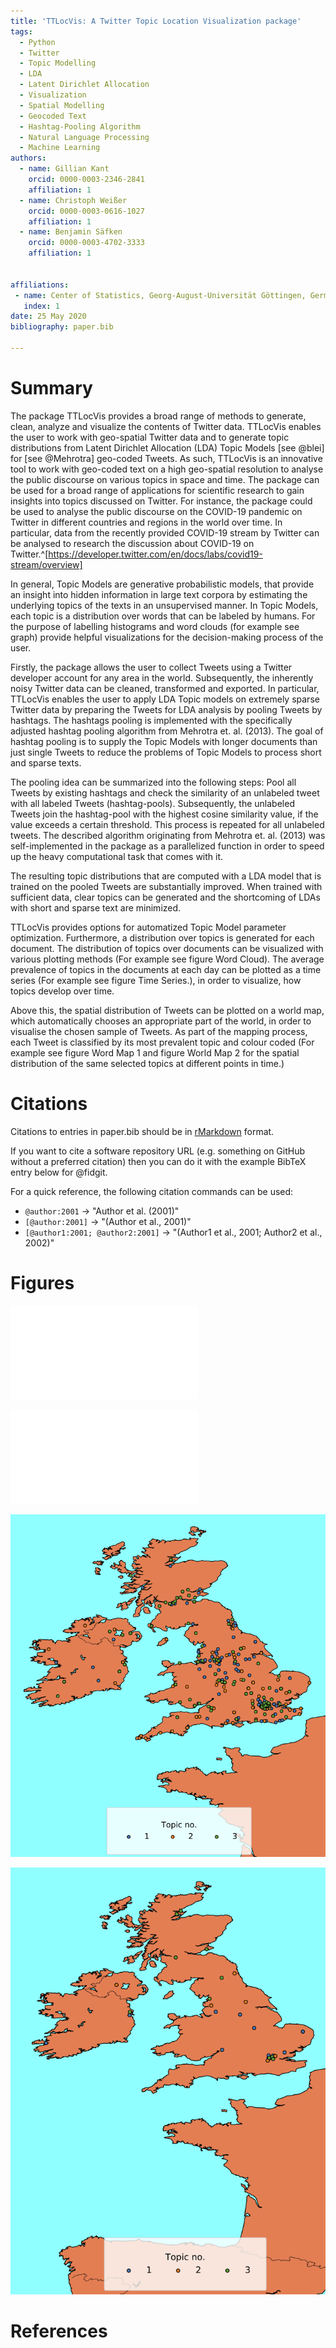 ```yaml
---
title: 'TTLocVis: A Twitter Topic Location Visualization package'
tags:
  - Python
  - Twitter
  - Topic Modelling
  - LDA
  - Latent Dirichlet Allocation
  - Visualization
  - Spatial Modelling
  - Geocoded Text
  - Hashtag-Pooling Algorithm
  - Natural Language Processing
  - Machine Learning
authors:
  - name: Gillian Kant
    orcid: 0000-0003-2346-2841
    affiliation: 1
  - name: Christoph Weißer
    orcid: 0000-0003-0616-1027
    affiliation: 1
  - name: Benjamin Säfken
    orcid: 0000-0003-4702-3333
    affiliation: 1


affiliations:
 - name: Center of Statistics, Georg-August-Universität Göttingen, Germany
   index: 1
date: 25 May 2020
bibliography: paper.bib

---
```


# Summary

The package TTLocVis provides a broad range of methods to generate, clean, analyze and visualize the contents of Twitter
data. TTLocVis enables the user to work with geo-spatial Twitter data and to generate topic distributions from Latent 
Dirichlet Allocation (LDA) Topic Models [see @blei]  for [see @Mehrotra]  geo-coded Tweets. As such, TTLocVis is an innovative 
tool to work with geo-coded text on a high geo-spatial resolution to analyse the public discourse on various topics in 
space and time. The package can be used for a broad range of applications for scientific research to gain insights into 
topics discussed on Twitter. For instance, the package could be used to analyse the public discourse on the COVID-19 
pandemic on Twitter in different countries and regions in the world over time. In particular, 
data from the recently provided COVID-19 stream by Twitter can be analysed to research the discussion about COVID-19 
on Twitter.^[https://developer.twitter.com/en/docs/labs/covid19-stream/overview]

In general, Topic Models are generative probabilistic models, that provide an insight into hidden information 
in large text corpora by estimating the underlying topics of the texts in an unsupervised manner. In Topic Models, 
each topic is a distribution over words that can be labeled by humans. For the purpose of labelling histograms and 
word clouds (for example see graph) provide helpful visualizations for the decision-making process of the user.

Firstly, the package allows the user to collect Tweets using a Twitter developer account for any area in the world.
Subsequently, the inherently noisy Twitter data can be cleaned, transformed and exported. 
In particular, TTLocVis enables the user to apply LDA Topic models on extremely sparse Twitter data by preparing 
the Tweets for LDA analysis by pooling Tweets by hashtags. The hashtags pooling is implemented with the specifically 
adjusted hashtag pooling algorithm from Mehrotra et. al. (2013). The goal of hashtag pooling is to supply the 
Topic Models with longer documents than just single Tweets to reduce the problems of Topic Models to process short 
and sparse texts. 

The pooling idea can be summarized into the following steps: Pool all Tweets by existing hashtags and check the 
similarity of an unlabeled tweet with all labeled Tweets (hashtag-pools). Subsequently, the unlabeled Tweets join the 
hashtag-pool with the highest cosine similarity value, if the value exceeds a certain threshold. This process is 
repeated for all unlabeled tweets. The described algorithm originating from Mehrotra et. al. (2013) was self-implemented
in the package as a parallelized function in order to speed up the heavy computational task that comes with it.

The resulting topic distributions that are computed with a LDA model that is trained on the pooled Tweets are 
substantially improved. When trained with sufficient data, clear topics can be generated and the shortcoming of 
LDAs with short and sparse text are minimized. 

TTLocVis provides options for automatized Topic Model parameter optimization. Furthermore, a distribution over 
topics is generated for each document. The distribution of topics over documents can be visualized with various 
plotting methods (For example see figure Word Cloud). The average prevalence of topics in the documents at each day can 
be plotted as a time series (For example see figure Time Series.), in order to visualize, how topics develop over time.
 
Above this, the spatial distribution of Tweets can be plotted on a world map, which automatically chooses an appropriate
part of the world, in order to visualise the chosen sample of Tweets. As part of the mapping process, each Tweet is 
classified by its most prevalent topic and colour coded (For example see figure Word Map 1 and figure World Map 2 for 
the spatial distribution of the same selected topics at different points in time.)
 
# Citations

Citations to entries in paper.bib should be in
[rMarkdown](http://rmarkdown.rstudio.com/authoring_bibliographies_and_citations.html)
format.

If you want to cite a software repository URL (e.g. something on GitHub without a preferred
citation) then you can do it with the example BibTeX entry below for @fidgit.

For a quick reference, the following citation commands can be used:
- `@author:2001`  ->  "Author et al. (2001)"
- `[@author:2001]` -> "(Author et al., 2001)"
- `[@author1:2001; @author2:2001]` -> "(Author1 et al., 2001; Author2 et al., 2002)"


# Figures

![Time Series.\label{fig:Time Series}](figures/time_series.pdf)

![Word Cloud.\label{fig:Word Cloud}](figures/word_cloud.pdf)

![World Map 1.\label{fig:test2}](figures/world_map1.png)

![World Map 2.\label{fig:test2}](figures/world_map2.png)

# References